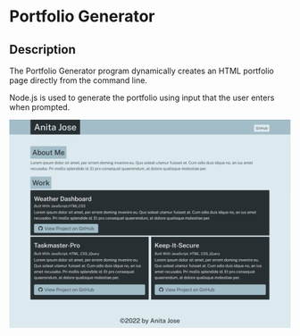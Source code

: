 # Portfolio Generator

## Description

 The Portfolio Generator program dynamically creates an HTML portfolio page directly from the command line.
 
 Node.js is used to generate the portfolio using input that the user enters when prompted.


![screenshot of application](./src/screenshot.jpg)